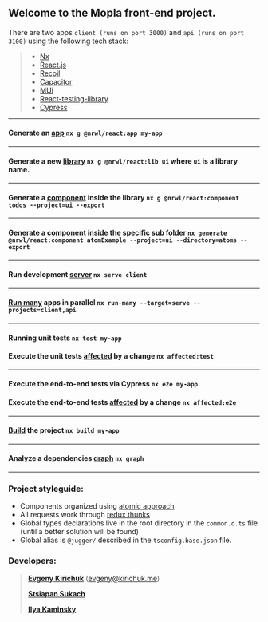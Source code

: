 ## Welcome to the Mopla front-end project.

There are two apps `client (runs on port 3000)` and `api (runs on port 3100)` using the following tech stack:
>- [Nx](https://nx.dev/)
>- [React.js](https://reactjs.org/)
>- [Recoil](https://recoiljs.org/)
>- [Capacitor](https://capacitorjs.com/solution/react)
>- [MUi](https://mui.com/)
>- [React-testing-library](https://testing-library.com/docs/react-testing-library/intro/)
>- [Cypress](https://www.cypress.io/)

---
#### Generate an [app](https://nx.dev/structure/applications-and-libraries#applications-and-libraries) `nx g @nrwl/react:app my-app`

---
#### Generate a new [library](https://nx.dev/structure/library-types) `nx g @nrwl/react:lib ui` where `ui` is a library name.

---
#### Generate a [component](https://nx.dev/packages/react/generators/component) inside the library `nx g @nrwl/react:component todos --project=ui --export`

---
#### Generate a [component](https://nx.dev/packages/react/generators/component) inside the specific sub folder `nx generate @nrwl/react:component atomExample --project=ui --directory=atoms --export`

---
#### Run development [server](https://nx.dev/cli/serve) `nx serve client`

---
#### [Run many](https://nx.dev/cli/run-many) apps in parallel `nx run-many --target=serve --projects=client,api`

---
#### Running unit tests `nx test my-app`

#### Execute the unit tests [affected](https://nx.dev/using-nx/affected#affected) by a change `nx affected:test`

---

#### Execute the end-to-end tests via Cypress `nx e2e my-app`

#### Execute the end-to-end tests [affected](https://nx.dev/using-nx/affected#affected) by a change `nx affected:e2e`

---
#### [Build](https://nx.dev/cli/build#build) the project `nx build my-app`

---
#### Analyze a dependencies [graph](https://nx.dev/cli/dep-graph#graph) `nx graph`

---

### Project styleguide:

- Components organized using [atomic approach](https://danilowoz.com/blog/atomic-design-with-react)
- All requests work through [redux thunks](https://redux-toolkit.js.org/api/createAsyncThunk)
- Global types declarations live in the root directory in the `common.d.ts` file (until a better solution will be found)
- Global alias is `@jugger/` described in the `tsconfig.base.json` file.

### Developers:

>**[Evgeny Kirichuk](https://github.com/evgeny-kirichuk)** (evgeny@kirichuk.me)
>
>**[Stsiapan Sukach](https://github.com/Qry1)**
> 
>**[Ilya Kaminsky](https://github.com/Ikaminsky)**

